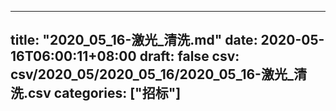 
---
title: "2020_05_16-激光_清洗.md"
date: 2020-05-16T06:00:11+08:00
draft: false
csv: csv/2020_05/2020_05_16/2020_05_16-激光_清洗.csv
categories: ["招标"]
---
